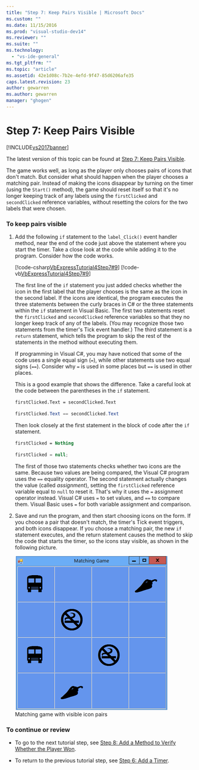 ```yaml
---
title: "Step 7: Keep Pairs Visible | Microsoft Docs"
ms.custom: ""
ms.date: 11/15/2016
ms.prod: "visual-studio-dev14"
ms.reviewer: ""
ms.suite: ""
ms.technology: 
  - "vs-ide-general"
ms.tgt_pltfrm: ""
ms.topic: "article"
ms.assetid: 42e1d08c-7b2e-4efd-9f47-85d6206afe35
caps.latest.revision: 23
author: gewarren
ms.author: gewarren
manager: "ghogen"
---
```

# Step 7: Keep Pairs Visible
[!INCLUDE[vs2017banner](../includes/vs2017banner.md)]

The latest version of this topic can be found at [Step 7: Keep Pairs Visible](https://docs.microsoft.com/visualstudio/ide/step-7-keep-pairs-visible).  
  
The game works well, as long as the player only chooses pairs of icons that don't match. But consider what should happen when the player chooses a matching pair. Instead of making the icons disappear by turning on the timer (using the `Start()` method), the game should reset itself so that it's no longer keeping track of any labels using the `firstClicked` and `secondClicked` reference variables, without resetting the colors for the two labels that were chosen.  
  
### To keep pairs visible  
  
1.  Add the following `if` statement to the `label_Click()` event handler method, near the end of the code just above the statement where you start the timer. Take a close look at the code while adding it to the program. Consider how the code works.  
  
     [!code-csharp[VbExpressTutorial4Step7#9](../snippets/csharp/VS_Snippets_VBCSharp/vbexpresstutorial4step7/cs/form1.cs#9)]
     [!code-vb[VbExpressTutorial4Step7#9](../snippets/visualbasic/VS_Snippets_VBCSharp/vbexpresstutorial4step7/vb/form1.vb#9)]  
  
     The first line of the `if` statement you just added checks whether the icon in the first label that the player chooses is the same as the icon in the second label. If the icons are identical, the program executes the three statements between the curly braces in C# or the three statements within the `if` statement in Visual Basic. The first two statements reset the `firstClicked` and `secondClicked` reference variables so that they no longer keep track of any of the labels. (You may recognize those two statements from the timer's Tick event handler.) The third statement is a `return` statement, which tells the program to skip the rest of the statements in the method without executing them.  
  
     If programming in Visual C#, you may have noticed that some of the code uses a single equal sign (`=`), while other statements use two equal signs (`==`). Consider why `=` is used in some places but `==` is used in other places.  
  
     This is a good example that shows the difference. Take a careful look at the code between the parentheses in the `if` statement.  
  
    ```vb  
    firstClicked.Text = secondClicked.Text  
    ```  
  
    ```csharp  
    firstClicked.Text == secondClicked.Text  
    ```  
  
     Then look closely at the first statement in the block of code after the `if` statement.  
  
    ```vb  
    firstClicked = Nothing  
    ```  
  
    ```csharp  
    firstClicked = null;  
    ```  
  
     The first of those two statements checks whether two icons are the same. Because two values are being compared, the Visual C# program uses the `==` equality operator. The second statement actually changes the value (called *assignment*), setting the `firstClicked` reference variable equal to `null` to reset it. That's why it uses the `=` assignment operator instead. Visual C# uses `=` to set values, and `==` to compare them. Visual Basic uses `=` for both variable assignment and comparison.  
  
2.  Save and run the program, and then start choosing icons on the form. If you choose a pair that doesn't match, the timer's Tick event triggers, and both icons disappear. If you choose a matching pair, the new `if` statement executes, and the return statement causes the method to skip the code that starts the timer, so the icons stay visible, as shown in the following picture.  
  
     ![Game that you create in this tutorial](../ide/media/express-finishedgame.png "Express_FinishedGame")  
Matching game with visible icon pairs  
  
### To continue or review  
  
-   To go to the next tutorial step, see [Step 8: Add a Method to Verify Whether the Player Won](../ide/step-8-add-a-method-to-verify-whether-the-player-won.md).  
  
-   To return to the previous tutorial step, see [Step 6: Add a Timer](../ide/step-6-add-a-timer.md).




